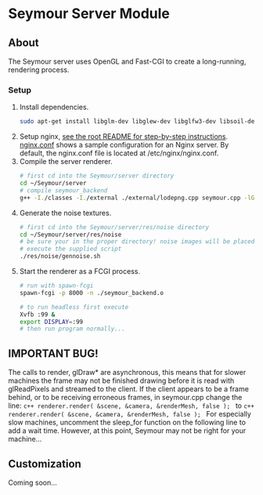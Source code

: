 # Seymour Server Module

## About

The Seymour server uses OpenGL and Fast-CGI to create a long-running, rendering process.

### Setup

1. Install dependencies.
    ```sh
    sudo apt-get install libglm-dev libglew-dev libglfw3-dev libsoil-dev libjpeg-dev libfcgi-dev spawn-fcgi nginx xvfb g++ libassimp-dev openssl libssl-dev imagemagick
    ```
1. Setup nginx, [see the root README for step-by-step instructions](../README.md). [nginx.conf](./nginx.conf) shows a sample configuration for an Nginx server. By default, the nginx.conf file is located at /etc/nginx/nginx.conf.
1. Compile the server renderer.
    ```sh
    # first cd into the Seymour/server directory
    cd ~/Seymour/server
    # compile seymour_backend 
    g++ -I./classes -I./external ./external/lodepng.cpp seymour.cpp -lGL -lGLEW -lglfw -lSOIL -lassimp -ljpeg -lfcgi++ -lfcgi -lssl -lcrypto -o seymour_backend.o
    ```
1. Generate the noise textures.
    ```sh
    # first cd into the Seymour/server/res/noise directory
    cd ~/Seymour/server/res/noise
    # be sure your in the proper directory! noise images will be placed in current directory
    # execute the supplied script
    ./res/noise/gennoise.sh
    ```
1. Start the renderer as a FCGI process.
    ```sh
    # run with spawn-fcgi
    spawn-fcgi -p 8000 -n ./seymour_backend.o

    # to run headless first execute
    Xvfb :99 &
    export DISPLAY=:99
    # then run program normally...
    ```

## IMPORTANT BUG!

The calls to render, glDraw* are asynchronous, this means that for slower machines the frame may not be finished drawing before it is read with glReadPixels and streamed to the client. If the client appears to be a frame behind, or to be receiving erroneous frames, in seymour.cpp change the line:
        ```c++
        renderer.render( &scene, &camera, &renderMesh, false );
        ```
to
        ```c++
        renderer.render( &scene, &camera, &renderMesh, false );
        ```
For especially slow machines, uncomment the sleep_for function on the following line to add a wait time. However, at this point, Seymour may not be right for your machine...


## Customization

Coming soon...
